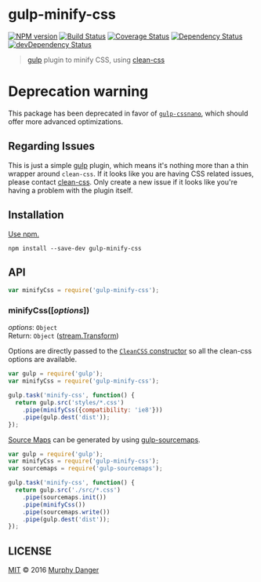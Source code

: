 # gulp-minify-css

[![NPM version](http://img.shields.io/npm/v/gulp-minify-css.svg)](https://www.npmjs.com/package/gulp-minify-css)
[![Build Status](https://travis-ci.org/murphydanger/gulp-minify-css.svg?branch=master)](https://travis-ci.org/murphydanger/gulp-minify-css)
[![Coverage Status](https://img.shields.io/coveralls/murphydanger/gulp-minify-css.svg)](https://coveralls.io/r/murphydanger/gulp-minify-css)
[![Dependency Status](https://img.shields.io/david/murphydanger/gulp-minify-css.svg?label=deps)](https://david-dm.org/murphydanger/gulp-minify-css)
[![devDependency Status](https://img.shields.io/david/dev/murphydanger/gulp-minify-css.svg?label=devDeps)](https://david-dm.org/murphydanger/gulp-minify-css#info=devDependencies)

> [gulp](http://gulpjs.com/) plugin to minify CSS, using [clean-css](https://github.com/jakubpawlowicz/clean-css)

# Deprecation warning
This package has been deprecated in favor of [`gulp-cssnano`](https://github.com/ben-eb/gulp-cssnano), which should offer more advanced optimizations.

## Regarding Issues

This is just a simple [gulp](https://github.com/gulpjs/gulp) plugin, which means it's nothing more than a thin wrapper around `clean-css`. If it looks like you are having CSS related issues, please contact [clean-css](https://github.com/jakubpawlowicz/clean-css/issues). Only create a new issue if it looks like you're having a problem with the plugin itself.

## Installation

[Use npm.](https://docs.npmjs.com/cli/install)

```
npm install --save-dev gulp-minify-css
```

## API

```javascript
var minifyCss = require('gulp-minify-css');
```

### minifyCss([*options*])

*options*: `Object`  
Return: `Object` ([stream.Transform](https://nodejs.org/docs/latest/api/stream.html#stream_class_stream_transform))

Options are directly passed to the [`CleanCSS` constructor](https://github.com/jakubpawlowicz/clean-css#how-to-use-clean-css-api) so all the clean-css options are available.

```javascript
var gulp = require('gulp');
var minifyCss = require('gulp-minify-css');

gulp.task('minify-css', function() {
  return gulp.src('styles/*.css')
    .pipe(minifyCss({compatibility: 'ie8'}))
    .pipe(gulp.dest('dist'));
});
```

[Source Maps](http://www.html5rocks.com/tutorials/developertools/sourcemaps/) can be generated by using [gulp-sourcemaps](https://github.com/floridoo/gulp-sourcemaps).

```javascript
var gulp = require('gulp');
var minifyCss = require('gulp-minify-css');
var sourcemaps = require('gulp-sourcemaps');

gulp.task('minify-css', function() {
  return gulp.src('./src/*.css')
    .pipe(sourcemaps.init())
    .pipe(minifyCss())
    .pipe(sourcemaps.write())
    .pipe(gulp.dest('dist'));
});
```

## LICENSE

[MIT](./LICENSE) © 2016 [Murphy Danger](https://github.com/murphydanger)
